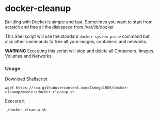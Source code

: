 # docker-cleanup

Building with Docker is simple and fast. Sometimes you want to start from scratch and free all the diskspace from /var/lib/docker

This Shellscript will use the standard ```docker system prune``` command but also other commands to free all your images, containers and networks.

**WARNING**
Executing this script will stop and delete all Containers, Images, Volumes and Networks.

### Usage 

Download Shellscript

```wget https://raw.githubusercontent.com/Isengo1989/docker-cleanup/master/docker-cleanup.sh```

Execute it

```./docker-cleanup.sh```

